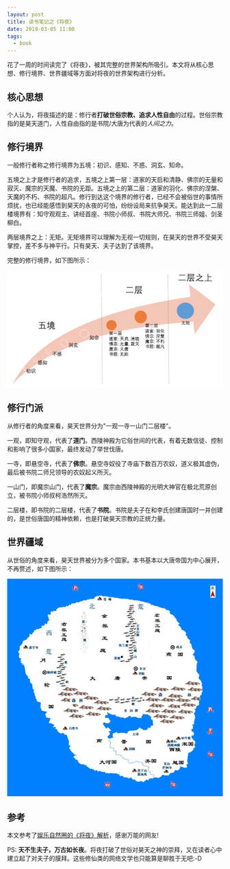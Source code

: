 ```yaml
---
layout: post
title: 读书笔记之《将夜》
date: 2019-03-05 11:00
tags:
  - book
---
```


花了一周的时间读完了《将夜》，被其完整的世界架构所吸引。本文将从核心思想、修行境界、世界疆域等方面对将夜的世界架构进行分析。


## 核心思想
个人认为，将夜描述的是：修行者**打破世俗宗教、追求人性自由**的过程。世俗宗教指的是昊天道门，人性自由指的是书院/大唐为代表的*人间之力*。


## 修行境界
一般修行者称之修行境界为五境：初识、感知、不惑、洞玄、知命。

五境之上才是修行者的追求，五境之上第一层：道家的天启和清静、佛宗的无量和寂灭、魔宗的天魔、书院的无距。五境之上的第二层：道家的羽化、佛宗的涅槃、天魔的不朽、书院的超凡。修行到达这个境界的修行者，已经不会被俗世的事情所烦扰，也已经能感悟到昊天的永夜的可怕，纷纷设局来抗争昊天。能达到此一二层楼境界有：知守观观主、讲经首座、书院小师叔、书院大师兄、书院三师姐、剑圣柳白。

两层境界之上：无矩。无矩境界可以理解为无视一切规则，在昊天的世界不受昊天掌控，差不多与神平行。只有昊天、夫子达到了该境界。

完整的修行境界，如下图所示：

![front.png](https://raw.githubusercontent.com/nieannote/nieannote.github.io/master/images/20190305/jingjie.png)

## 修行门派
从修行者的角度来看，昊天世界分为"一观一寺一山门二层楼"。

一观，即知守观，代表了**道门**。西陵神殿为它俗世间的代表，有着无数信徒、控制和影响了很多小国家，最终发动了举世伐唐。

一寺，即悬空寺，代表了**佛宗**。悬空寺奴役了寺庙下数百万农奴，道义极其虚伪，最后被书院二师兄领导的农奴起义所灭。

一山门，即魔宗山门，代表了**魔宗**。魔宗由西陵神殿的光明大神官在极北荒原创立，被书院小师叔柯浩然所灭。

二层楼，即书院的二层楼，代表了**书院**。书院是夫子在和李氏创建唐国时一并创建的，是世俗唐国的精神依赖，也是打破昊天宗教的正统力量。


## 世界疆域
从世俗的角度来看，昊天世界被分为多个国家。本书基本以大唐帝国为中心展开，不再赘述，如下图所示：

![front.png](https://raw.githubusercontent.com/nieannote/nieannote.github.io/master/images/20190305/jiangyu.jpg)

## 参考
本文参考了[娱乐自然圈的《将夜》解析](http://dy.163.com/v2/article/detail/E18C9VG60517NGO4.html)，感谢万能的网友!


PS: **天不生夫子，万古如长夜**。将夜打破了世俗对昊天之神的崇拜，又在读者心中建立起了对夫子的膜拜。这些修仙类的网络文学也只能算是聊胜于无吧:-D

